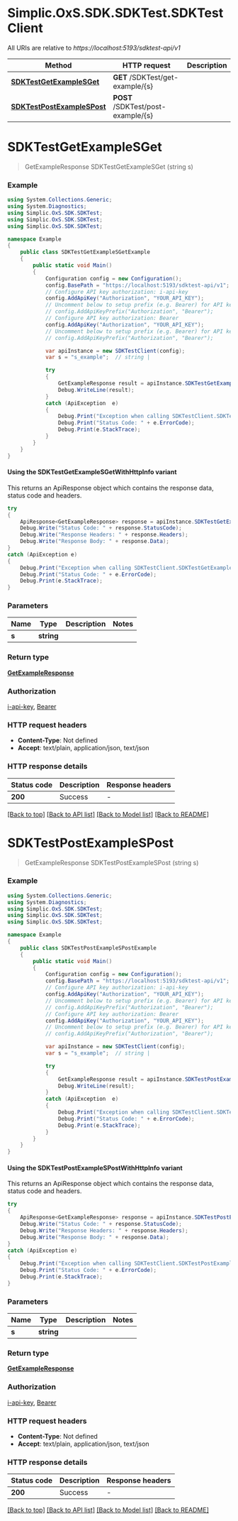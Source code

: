 # Simplic.OxS.SDK.SDKTest.SDKTestClient

All URIs are relative to *https://localhost:5193/sdktest-api/v1*

| Method | HTTP request | Description |
|--------|--------------|-------------|
| [**SDKTestGetExampleSGet**](SDKTestClient.md#sdktestgetexamplesget) | **GET** /SDKTest/get-example/{s} |  |
| [**SDKTestPostExampleSPost**](SDKTestClient.md#sdktestpostexamplespost) | **POST** /SDKTest/post-example/{s} |  |

<a id="sdktestgetexamplesget"></a>
# **SDKTestGetExampleSGet**
> GetExampleResponse SDKTestGetExampleSGet (string s)



### Example
```csharp
using System.Collections.Generic;
using System.Diagnostics;
using Simplic.OxS.SDK.SDKTest;
using Simplic.OxS.SDK.SDKTest;
using Simplic.OxS.SDK.SDKTest;

namespace Example
{
    public class SDKTestGetExampleSGetExample
    {
        public static void Main()
        {
            Configuration config = new Configuration();
            config.BasePath = "https://localhost:5193/sdktest-api/v1";
            // Configure API key authorization: i-api-key
            config.AddApiKey("Authorization", "YOUR_API_KEY");
            // Uncomment below to setup prefix (e.g. Bearer) for API key, if needed
            // config.AddApiKeyPrefix("Authorization", "Bearer");
            // Configure API key authorization: Bearer
            config.AddApiKey("Authorization", "YOUR_API_KEY");
            // Uncomment below to setup prefix (e.g. Bearer) for API key, if needed
            // config.AddApiKeyPrefix("Authorization", "Bearer");

            var apiInstance = new SDKTestClient(config);
            var s = "s_example";  // string | 

            try
            {
                GetExampleResponse result = apiInstance.SDKTestGetExampleSGet(s);
                Debug.WriteLine(result);
            }
            catch (ApiException  e)
            {
                Debug.Print("Exception when calling SDKTestClient.SDKTestGetExampleSGet: " + e.Message);
                Debug.Print("Status Code: " + e.ErrorCode);
                Debug.Print(e.StackTrace);
            }
        }
    }
}
```

#### Using the SDKTestGetExampleSGetWithHttpInfo variant
This returns an ApiResponse object which contains the response data, status code and headers.

```csharp
try
{
    ApiResponse<GetExampleResponse> response = apiInstance.SDKTestGetExampleSGetWithHttpInfo(s);
    Debug.Write("Status Code: " + response.StatusCode);
    Debug.Write("Response Headers: " + response.Headers);
    Debug.Write("Response Body: " + response.Data);
}
catch (ApiException e)
{
    Debug.Print("Exception when calling SDKTestClient.SDKTestGetExampleSGetWithHttpInfo: " + e.Message);
    Debug.Print("Status Code: " + e.ErrorCode);
    Debug.Print(e.StackTrace);
}
```

### Parameters

| Name | Type | Description | Notes |
|------|------|-------------|-------|
| **s** | **string** |  |  |

### Return type

[**GetExampleResponse**](GetExampleResponse.md)

### Authorization

[i-api-key](../README.md#i-api-key), [Bearer](../README.md#Bearer)

### HTTP request headers

 - **Content-Type**: Not defined
 - **Accept**: text/plain, application/json, text/json


### HTTP response details
| Status code | Description | Response headers |
|-------------|-------------|------------------|
| **200** | Success |  -  |

[[Back to top]](#) [[Back to API list]](../README.md#documentation-for-api-endpoints) [[Back to Model list]](../README.md#documentation-for-models) [[Back to README]](../README.md)

<a id="sdktestpostexamplespost"></a>
# **SDKTestPostExampleSPost**
> GetExampleResponse SDKTestPostExampleSPost (string s)



### Example
```csharp
using System.Collections.Generic;
using System.Diagnostics;
using Simplic.OxS.SDK.SDKTest;
using Simplic.OxS.SDK.SDKTest;
using Simplic.OxS.SDK.SDKTest;

namespace Example
{
    public class SDKTestPostExampleSPostExample
    {
        public static void Main()
        {
            Configuration config = new Configuration();
            config.BasePath = "https://localhost:5193/sdktest-api/v1";
            // Configure API key authorization: i-api-key
            config.AddApiKey("Authorization", "YOUR_API_KEY");
            // Uncomment below to setup prefix (e.g. Bearer) for API key, if needed
            // config.AddApiKeyPrefix("Authorization", "Bearer");
            // Configure API key authorization: Bearer
            config.AddApiKey("Authorization", "YOUR_API_KEY");
            // Uncomment below to setup prefix (e.g. Bearer) for API key, if needed
            // config.AddApiKeyPrefix("Authorization", "Bearer");

            var apiInstance = new SDKTestClient(config);
            var s = "s_example";  // string | 

            try
            {
                GetExampleResponse result = apiInstance.SDKTestPostExampleSPost(s);
                Debug.WriteLine(result);
            }
            catch (ApiException  e)
            {
                Debug.Print("Exception when calling SDKTestClient.SDKTestPostExampleSPost: " + e.Message);
                Debug.Print("Status Code: " + e.ErrorCode);
                Debug.Print(e.StackTrace);
            }
        }
    }
}
```

#### Using the SDKTestPostExampleSPostWithHttpInfo variant
This returns an ApiResponse object which contains the response data, status code and headers.

```csharp
try
{
    ApiResponse<GetExampleResponse> response = apiInstance.SDKTestPostExampleSPostWithHttpInfo(s);
    Debug.Write("Status Code: " + response.StatusCode);
    Debug.Write("Response Headers: " + response.Headers);
    Debug.Write("Response Body: " + response.Data);
}
catch (ApiException e)
{
    Debug.Print("Exception when calling SDKTestClient.SDKTestPostExampleSPostWithHttpInfo: " + e.Message);
    Debug.Print("Status Code: " + e.ErrorCode);
    Debug.Print(e.StackTrace);
}
```

### Parameters

| Name | Type | Description | Notes |
|------|------|-------------|-------|
| **s** | **string** |  |  |

### Return type

[**GetExampleResponse**](GetExampleResponse.md)

### Authorization

[i-api-key](../README.md#i-api-key), [Bearer](../README.md#Bearer)

### HTTP request headers

 - **Content-Type**: Not defined
 - **Accept**: text/plain, application/json, text/json


### HTTP response details
| Status code | Description | Response headers |
|-------------|-------------|------------------|
| **200** | Success |  -  |

[[Back to top]](#) [[Back to API list]](../README.md#documentation-for-api-endpoints) [[Back to Model list]](../README.md#documentation-for-models) [[Back to README]](../README.md)

